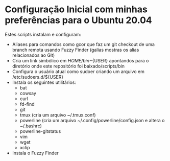 # Configuração Inicial com minhas preferências para o Ubuntu 20.04

Estes scripts instalam e configuram:

- Aliases para comandos como gcor que faz um git checkout de uma branch remota usando Fuzzy Finder (galias mostras os alias relacionados ao Git)
- Cria um link simbólico em ${HOME}/bin-${USER} apontandos para o diretório onde este repositório foi baixado/scripts/bin
- Configura o usuário atual como sudoer criando um arquivo em /etc/sudoers.d/${USER}
- Instala os seguintes utilitários:
  - bat
  - cowsay
  - curl
  - fd-find
  - git
  - tmux (cria um arquivo ~/.tmux.conf)
  - powerline (cria um arquivo ~/.config/powerline/config.json e altera o ~/.bashrc)
  - powerline-gitstatus
  - vim
  - wget
  - xclip
- Instala o Fuzzy Finder

